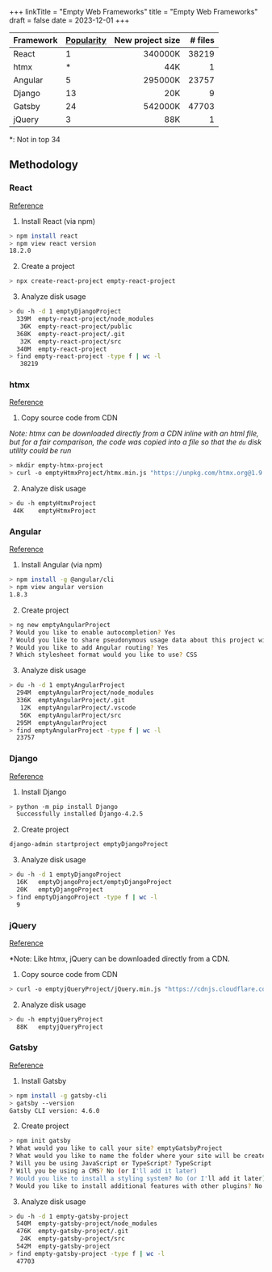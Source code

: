 +++
linkTitle = "Empty Web Frameworks"
title = "Empty Web Frameworks"
draft = false
date = 2023-12-01
+++


| Framework | [Popularity](https://survey.stackoverflow.co/2023/#technology-most-popular-technologies) | New project size | # files | 
| :- | :- | -: | -: | 
| React | 1 | 340000K | 38219 | 
| htmx | \* | 44K | 1 |
| Angular | 5 | 295000K | 23757 | 
| Django | 13 | 20K | 9 |
| Gatsby | 24 | 542000K | 47703 | 
| jQuery | 3 | 88K | 1 |


\*: Not in top 34

## Methodology

### React

[Reference](https://create-react-app.dev/docs/getting-started/)

1. Install React (via npm)

```bash
> npm install react
> npm view react version
18.2.0
```

2. Create a project

```bash
> npx create-react-project empty-react-project
```

3. Analyze disk usage

```bash
> du -h -d 1 emptyDjangoProject 
  339M	empty-react-project/node_modules
   36K	empty-react-project/public
  368K	empty-react-project/.git
   32K	empty-react-project/src
  340M	empty-react-project
> find empty-react-project -type f | wc -l
   38219
```

### htmx

[Reference](https://htmx.org/docs/#installing)

1) Copy source code from CDN

*Note: htmx can be downloaded directly from a CDN inline with an html file, but for a fair comparison, the code was copied into a file so that the `du` disk utility could be run*

```bash
> mkdir empty-htmx-project
> curl -o emptyHtmxProject/htmx.min.js "https://unpkg.com/htmx.org@1.9.5/dist/htmx.min.js"
```

2) Analyze disk usage

```bash
> du -h emptyHtmxProject
 44K	emptyHtmxProject
```

### Angular

[Reference](https://angular.io/guide/setup-local)

1) Install Angular (via npm) 

```bash
> npm install -g @angular/cli
> npm view angular version
1.8.3
```

2) Create project

```bash
> ng new emptyAngularProject
? Would you like to enable autocompletion? Yes
? Would you like to share pseudonymous usage data about this project with the Angular Team? No
? Would you like to add Angular routing? Yes
? Which stylesheet format would you like to use? CSS
```

3) Analyze disk usage

```bash
> du -h -d 1 emptyAngularProject 
  294M	emptyAngularProject/node_modules
  336K	emptyAngularProject/.git
   12K	emptyAngularProject/.vscode
   56K	emptyAngularProject/src
  295M	emptyAngularProject
> find emptyAngularProject -type f | wc -l 
  23757
```

### Django

[Reference](https://docs.djangoproject.com/en/4.2/intro/tutorial01/)

1) Install Django

```bash
> python -m pip install Django
  Successfully installed Django-4.2.5
```

2) Create project

```bash
django-admin startproject emptyDjangoProject
```

3) Analyze disk usage

```bash
> du -h -d 1 emptyDjangoProject 
  16K	emptyDjangoProject/emptyDjangoProject
  20K	emptyDjangoProject
> find emptyDjangoProject -type f | wc -l 
  9
```

### jQuery

[Reference](https://jquery.com/download/)

*Note: Like htmx, jQuery can be downloaded directly from a CDN.

1) Copy source code from CDN

```bash
> curl -o emptyjQueryProject/jQuery.min.js "https://cdnjs.cloudflare.com/ajax/libs/jquery/3.7.1/jquery.min.js"
```

2) Analyze disk usage

```bash
> du -h emptyjQueryProject 
  88K	emptyjQueryProject
```

### Gatsby

[Reference](https://www.gatsbyjs.com/docs/quick-start/)

1) Install Gatsby

```bash
> npm install -g gatsby-cli
> gatsby --version
Gatsby CLI version: 4.6.0
```

2) Create project

```bash
> npm init gatsby
? What would you like to call your site? emptyGatsbyProject
? What would you like to name the folder where your site will be created? empty-gatsby-project/
? Will you be using JavaScript or TypeScript? TypeScript
? Will you be using a CMS? No (or I'll add it later)
? Would you like to install a styling system? No (or I'll add it later)
? Would you like to install additional features with other plugins? No
```

3) Analyze disk usage

```bash
> du -h -d 1 empty-gatsby-project 
  540M	empty-gatsby-project/node_modules
  476K	empty-gatsby-project/.git
   24K	empty-gatsby-project/src
  542M	empty-gatsby-project
> find empty-gatsby-project -type f | wc -l  
  47703
```


